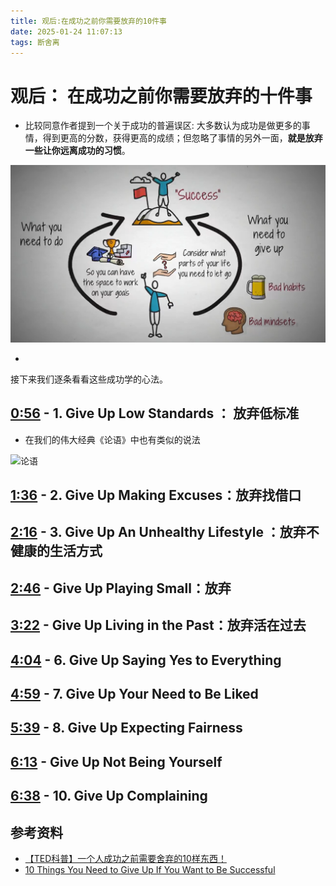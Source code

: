 ```yaml
---
title: 观后:在成功之前你需要放弃的10件事
date: 2025-01-24 11:07:13
tags: 断舍离	
---
```


# 观后： 在成功之前你需要放弃的十件事

- 比较同意作者提到一个关于成功的普遍误区: 大多数认为成功是做更多的事情，得到更高的分数，获得更高的成绩；但忽略了事情的另外一面，**就是放弃一些让你远离成功的习惯**。

![](https://github.com/juan-yun/blog/blob/main/source/_posts/assets/20250124/10%20Things%20You%20Need%20to%20Give%20Up%20If%20You%20Want%20to%20Be%20Successful%200-53%20screenshot.png?raw=true)

- 



接下来我们逐条看看这些成功学的心法。

## [0:56](https://www.youtube.com/watch?v=-Jwf9hbXyUQ&t=56s) - 1. Give Up Low Standards ： 放弃低标准 

 

- 在我们的伟大经典《论语》中也有类似的说法

![论语](https://p3-pc-sign.douyinpic.com/tos-cn-p-0015/oQb0AGfD9NrbnQGoRgI0Agf3gAZlGhnRBsHA8B~tplv-dy-360p.jpeg?biz_tag=pcweb_cover&card_type=153&column_n=0&from=327834062&lk3s=138a59ce&s=PackSourceEnum_SEARCH&sc=origin_cover&se=false&x-expires=1738818000&x-signature=2SJkOXtXMgsg3IeucmzchTr6mh8%3D)

## [1:36](https://www.youtube.com/watch?v=-Jwf9hbXyUQ&t=96s) - 2. Give Up Making Excuses：放弃找借口

## [2:16](https://www.youtube.com/watch?v=-Jwf9hbXyUQ&t=136s) - 3. Give Up An Unhealthy Lifestyle ：放弃不健康的生活方式

## [2:46](https://www.youtube.com/watch?v=-Jwf9hbXyUQ&t=166s) - Give Up Playing Small：放弃

## [3:22](https://www.youtube.com/watch?v=-Jwf9hbXyUQ&t=202s) - Give Up Living in the Past：放弃活在过去

##  [4:04](https://www.youtube.com/watch?v=-Jwf9hbXyUQ&t=244s) - 6. Give Up Saying Yes to Everything 

##  [4:59](https://www.youtube.com/watch?v=-Jwf9hbXyUQ&t=299s) - 7. Give Up Your Need to Be Liked 

##  [5:39](https://www.youtube.com/watch?v=-Jwf9hbXyUQ&t=339s) - 8. Give Up Expecting Fairness

##  [6:13](https://www.youtube.com/watch?v=-Jwf9hbXyUQ&t=373s) - Give Up Not Being Yourself 

##  [6:38](https://www.youtube.com/watch?v=-Jwf9hbXyUQ&t=398s) - 10. Give Up Complaining



## 参考资料

- [【TED科普】一个人成功之前需要舍弃的10样东西！](https://www.bilibili.com/video/BV17H4y1A7zN?spm_id_from=333.1245.0.0)
- [10 Things You Need to Give Up If You Want to Be Successful](https://www.youtube.com/watch?v=-Jwf9hbXyUQ)